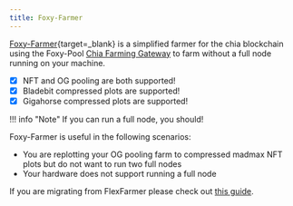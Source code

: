 ```yaml
---
title: Foxy-Farmer
---
```


[Foxy-Farmer](https://github.com/foxypool/foxy-farmer){target=_blank} is a simplified farmer for the chia blockchain using the Foxy-Pool [Chia Farming Gateway](../chia-farming-gateway/index.md) to farm without a full node running on your machine.

- [x] NFT and OG pooling are both supported!
- [x] Bladebit compressed plots are supported!
- [x] Gigahorse compressed plots are supported!

!!! info "Note"
    If you can run a full node, you should!

Foxy-Farmer is useful in the following scenarios:

- You are replotting your OG pooling farm to compressed madmax NFT plots but do not want to run two full nodes
- Your hardware does not support running a full node

If you are migrating from FlexFarmer please check out [this guide](../guides/switching-from-flex-farmer-to-foxy.md).
